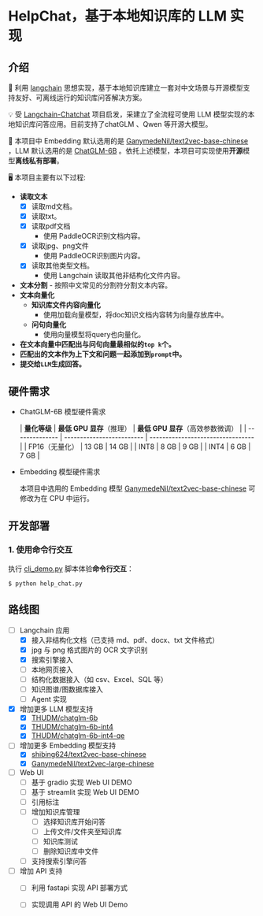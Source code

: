 # HelpChat，基于本地知识库的 LLM 实现
## 介绍

🤖️ 利用 [langchain](https://github.com/hwchase17/langchain) 思想实现，基于本地知识库建立一套对中文场景与开源模型支持友好、可离线运行的知识库问答解决方案。

💡 受 [Langchain-Chatchat](https://github.com/chatchat-space/Langchain-Chatchat) 项目启发，采建立了全流程可使用 LLM 模型实现的本地知识库问答应用。目前支持了chatGLM 、Qwen 等开源大模型。

🚩 本项目中 Embedding 默认选用的是 [GanymedeNil/text2vec-base-chinese](https://huggingface.co/GanymedeNil/text2vec-base-chinese/tree/main) ，LLM 默认选用的是 [ChatGLM-6B](https://github.com/THUDM/ChatGLM-6B) 。依托上述模型，本项目可实现使用**开源**模型**离线私有部署**。

🖥️ 本项目主要有以下过程:
- **读取文本** 
    - [X] 读取md文档。
    - [X] 读取txt。
    - [X] 读取pdf文档
        - 使用 PaddleOCR识别文档内容。
    - [X] 读取jpg、png文件
        - 使用 PaddleOCR识别图片内容。
    - [X] 读取其他类型文档。
        - 使用 Langchain 读取其他非结构化文件内容。
- **文本分割**
      - 按照中文常见的分割符分割文本内容。
- **文本向量化**
    - **知识库文件内容向量化**
        - 使用加载向量模型，将doc知识文档内容转为向量存放库中。
    - **问句向量化**
        - 使用向量模型将query也向量化。
- **在文本向量中匹配出与问句向量最相似的`top k`个。**
- **匹配出的文本作为上下文和问题一起添加到`prompt`中。**
- **提交给`LLM`生成回答。**

## 硬件需求

- ChatGLM-6B 模型硬件需求

  | **量化等级**   | **最低 GPU 显存**（推理） | **最低 GPU 显存**（高效参数微调） |
      | -------------- | ------------------------- | --------------------------------- |
  | FP16（无量化） | 13 GB                     | 14 GB                             |
  | INT8           | 8 GB                     | 9 GB                             |
  | INT4           | 6 GB                      | 7 GB                              |

- Embedding 模型硬件需求
  
  本项目中选用的 Embedding 模型 [GanymedeNil/text2vec-base-chinese](https://huggingface.co/GanymedeNil/text2vec-base-chinese/tree/main) 可修改为在 CPU 中运行。


## 开发部署
### 1. 使用命令行交互
执行 [cli_demo.py](cli_demo.py) 脚本体验**命令行交互**：
```shell
$ python help_chat.py
```


## 路线图

- [ ] Langchain 应用
    - [x] 接入非结构化文档（已支持 md、pdf、docx、txt 文件格式）
    - [x] jpg 与 png 格式图片的 OCR 文字识别
    - [x] 搜索引擎接入
    - [ ] 本地网页接入
    - [ ] 结构化数据接入（如 csv、Excel、SQL 等）
    - [ ] 知识图谱/图数据库接入
    - [ ] Agent 实现
- [x] 增加更多 LLM 模型支持
    - [x] [THUDM/chatglm-6b](https://huggingface.co/THUDM/chatglm-6b)
    - [x] [THUDM/chatglm-6b-int4](https://huggingface.co/THUDM/chatglm-6b-int4)
    - [x] [THUDM/chatglm-6b-int4-qe](https://huggingface.co/THUDM/chatglm-6b-int4-qe)
- [ ] 增加更多 Embedding 模型支持
    - [x] [shibing624/text2vec-base-chinese](https://huggingface.co/shibing624/text2vec-base-chinese)
    - [x] [GanymedeNil/text2vec-large-chinese](https://huggingface.co/GanymedeNil/text2vec-large-chinese)
- [ ] Web UI
    - [ ] 基于 gradio 实现 Web UI DEMO
    - [ ] 基于 streamlit 实现 Web UI DEMO
    - [ ] 引用标注
    - [ ] 增加知识库管理
        - [ ] 选择知识库开始问答
        - [ ] 上传文件/文件夹至知识库
        - [ ] 知识库测试
        - [ ] 删除知识库中文件
    - [ ] 支持搜索引擎问答
- [ ] 增加 API 支持
    - [ ] 利用 fastapi 实现 API 部署方式
    - [ ] 实现调用 API 的 Web UI Demo

